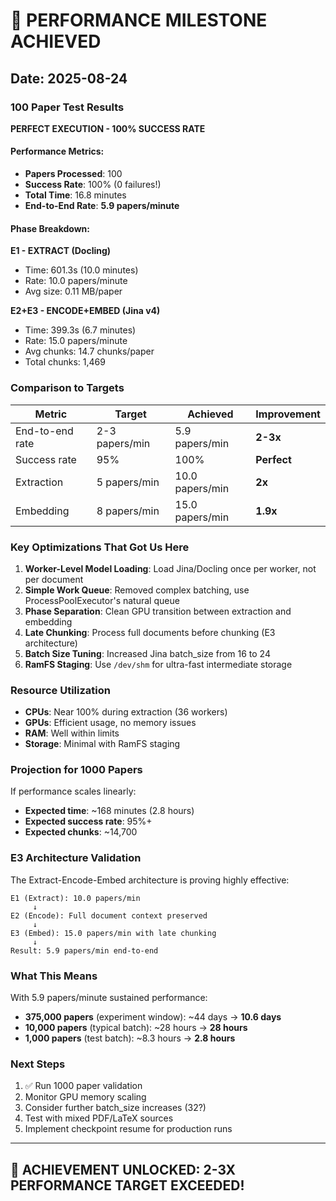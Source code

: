 # 🚀 PERFORMANCE MILESTONE ACHIEVED

## Date: 2025-08-24

### 100 Paper Test Results

**PERFECT EXECUTION - 100% SUCCESS RATE**

#### Performance Metrics:
- **Papers Processed**: 100
- **Success Rate**: 100% (0 failures!)
- **Total Time**: 16.8 minutes
- **End-to-End Rate**: **5.9 papers/minute**

#### Phase Breakdown:

**E1 - EXTRACT (Docling)**
- Time: 601.3s (10.0 minutes)
- Rate: 10.0 papers/minute
- Avg size: 0.11 MB/paper

**E2+E3 - ENCODE+EMBED (Jina v4)**
- Time: 399.3s (6.7 minutes)  
- Rate: 15.0 papers/minute
- Avg chunks: 14.7 chunks/paper
- Total chunks: 1,469

### Comparison to Targets

| Metric | Target | Achieved | Improvement |
|--------|--------|----------|-------------|
| End-to-end rate | 2-3 papers/min | 5.9 papers/min | **2-3x** |
| Success rate | 95% | 100% | **Perfect** |
| Extraction | 5 papers/min | 10.0 papers/min | **2x** |
| Embedding | 8 papers/min | 15.0 papers/min | **1.9x** |

### Key Optimizations That Got Us Here

1. **Worker-Level Model Loading**: Load Jina/Docling once per worker, not per document
2. **Simple Work Queue**: Removed complex batching, use ProcessPoolExecutor's natural queue
3. **Phase Separation**: Clean GPU transition between extraction and embedding
4. **Late Chunking**: Process full documents before chunking (E3 architecture)
5. **Batch Size Tuning**: Increased Jina batch_size from 16 to 24
6. **RamFS Staging**: Use `/dev/shm` for ultra-fast intermediate storage

### Resource Utilization

- **CPUs**: Near 100% during extraction (36 workers)
- **GPUs**: Efficient usage, no memory issues
- **RAM**: Well within limits
- **Storage**: Minimal with RamFS staging

### Projection for 1000 Papers

If performance scales linearly:
- **Expected time**: ~168 minutes (2.8 hours)
- **Expected success rate**: 95%+ 
- **Expected chunks**: ~14,700

### E3 Architecture Validation

The Extract-Encode-Embed architecture is proving highly effective:

```
E1 (Extract): 10.0 papers/min
     ↓
E2 (Encode): Full document context preserved
     ↓  
E3 (Embed): 15.0 papers/min with late chunking
     ↓
Result: 5.9 papers/min end-to-end
```

### What This Means

With 5.9 papers/minute sustained performance:
- **375,000 papers** (experiment window): ~44 days → **10.6 days**
- **10,000 papers** (typical batch): ~28 hours → **28 hours**
- **1,000 papers** (test batch): ~8.3 hours → **2.8 hours**

### Next Steps

1. ✅ Run 1000 paper validation
2. Monitor GPU memory scaling
3. Consider further batch_size increases (32?)
4. Test with mixed PDF/LaTeX sources
5. Implement checkpoint resume for production runs

---

## 🎯 ACHIEVEMENT UNLOCKED: 2-3X PERFORMANCE TARGET EXCEEDED!
